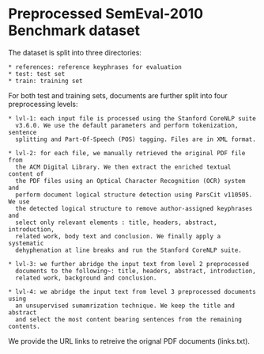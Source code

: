 # Preprocessed SemEval-2010 Benchmark dataset

The dataset is split into three directories:

	* references: reference keyphrases for evaluation
	* test: test set
	* train: training set

For both test and training sets, documents are further split into four 
preprocessing levels:

	* lvl-1: each input file is processed using the Stanford CoreNLP suite 
	  v3.6.0. We use the default parameters and perform tokenization, sentence 
	  splitting and Part-Of-Speech (POS) tagging. Files are in XML format.

	* lvl-2: for each file, we manually retrieved the original PDF file from 
	  the ACM Digital Library. We then extract the enriched textual content of 
	  the PDF files using an Optical Character Recognition (OCR) system and 
	  perform document logical structure detection using ParsCit v110505. We use
	  the detected logical structure to remove author-assigned keyphrases and 
	  select only relevant elements : title, headers, abstract, introduction, 
	  related work, body text and conclusion. We finally apply a systematic 
	  dehyphenation at line breaks and run the Stanford CoreNLP suite.

	* lvl-3: we further abridge the input text from level 2 preprocessed 
	  documents to the following~: title, headers, abstract, introduction, 
	  related work, background and conclusion.

	* lvl-4: we abridge the input text from level 3 preprocessed documents using
	  an unsupervised sumamrization technique. We keep the title and abstract
	  and select the most content bearing sentences from the remaining contents.

We provide the URL links to retreive the orignal PDF documents (links.txt).
